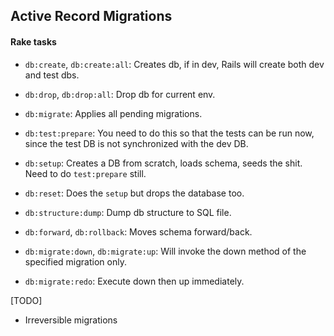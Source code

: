 ## Active Record Migrations

#### Rake tasks

- `db:create`, `db:create:all`: Creates db, if in dev, Rails will create both dev and test dbs.
- `db:drop`, `db:drop:all`: Drop db for current env.
- `db:migrate`: Applies all pending migrations.
- `db:test:prepare`: You need to do this so that the tests can be run now, since the test DB is not synchronized with the dev DB.
- `db:setup`: Creates a DB from scratch, loads schema, seeds the shit. Need to do `test:prepare` still.
- `db:reset`: Does the `setup` but drops the database too.


- `db:structure:dump`: Dump db structure to SQL file.
- `db:forward`, `db:rollback`: Moves schema forward/back.
- `db:migrate:down`, `db:migrate:up`: Will invoke the down method of the specified migration only.
- `db:migrate:redo`: Execute down then up immediately.

[TODO]
- Irreversible migrations
